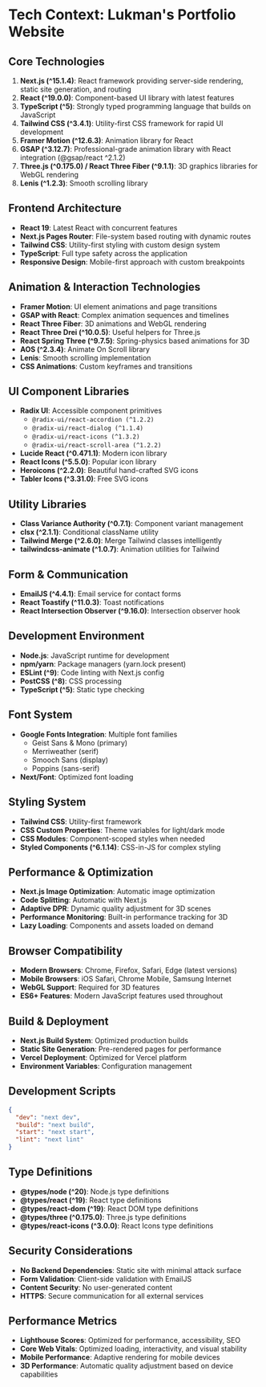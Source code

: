 # Tech Context: Lukman's Portfolio Website

## Core Technologies
1. **Next.js (^15.1.4)**: React framework providing server-side rendering, static site generation, and routing
2. **React (^19.0.0)**: Component-based UI library with latest features
3. **TypeScript (^5)**: Strongly typed programming language that builds on JavaScript
4. **Tailwind CSS (^3.4.1)**: Utility-first CSS framework for rapid UI development
5. **Framer Motion (^12.6.3)**: Animation library for React
6. **GSAP (^3.12.7)**: Professional-grade animation library with React integration (@gsap/react ^2.1.2)
7. **Three.js (^0.175.0) / React Three Fiber (^9.1.1)**: 3D graphics libraries for WebGL rendering
8. **Lenis (^1.2.3)**: Smooth scrolling library

## Frontend Architecture
- **React 19**: Latest React with concurrent features
- **Next.js Pages Router**: File-system based routing with dynamic routes
- **Tailwind CSS**: Utility-first styling with custom design system
- **TypeScript**: Full type safety across the application
- **Responsive Design**: Mobile-first approach with custom breakpoints

## Animation & Interaction Technologies
- **Framer Motion**: UI element animations and page transitions
- **GSAP with React**: Complex animation sequences and timelines
- **React Three Fiber**: 3D animations and WebGL rendering
- **React Three Drei (^10.0.5)**: Useful helpers for Three.js
- **React Spring Three (^9.7.5)**: Spring-physics based animations for 3D
- **AOS (^2.3.4)**: Animate On Scroll library
- **Lenis**: Smooth scrolling implementation
- **CSS Animations**: Custom keyframes and transitions

## UI Component Libraries
- **Radix UI**: Accessible component primitives
  - `@radix-ui/react-accordion (^1.2.2)`
  - `@radix-ui/react-dialog (^1.1.4)`
  - `@radix-ui/react-icons (^1.3.2)`
  - `@radix-ui/react-scroll-area (^1.2.2)`
- **Lucide React (^0.471.1)**: Modern icon library
- **React Icons (^5.5.0)**: Popular icon library
- **Heroicons (^2.2.0)**: Beautiful hand-crafted SVG icons
- **Tabler Icons (^3.31.0)**: Free SVG icons

## Utility Libraries
- **Class Variance Authority (^0.7.1)**: Component variant management
- **clsx (^2.1.1)**: Conditional className utility
- **Tailwind Merge (^2.6.0)**: Merge Tailwind classes intelligently
- **tailwindcss-animate (^1.0.7)**: Animation utilities for Tailwind

## Form & Communication
- **EmailJS (^4.4.1)**: Email service for contact forms
- **React Toastify (^11.0.3)**: Toast notifications
- **React Intersection Observer (^9.16.0)**: Intersection observer hook

## Development Environment
- **Node.js**: JavaScript runtime for development
- **npm/yarn**: Package managers (yarn.lock present)
- **ESLint (^9)**: Code linting with Next.js config
- **PostCSS (^8)**: CSS processing
- **TypeScript (^5)**: Static type checking

## Font System
- **Google Fonts Integration**: Multiple font families
  - Geist Sans & Mono (primary)
  - Merriweather (serif)
  - Smooch Sans (display)
  - Poppins (sans-serif)
- **Next/Font**: Optimized font loading

## Styling System
- **Tailwind CSS**: Utility-first framework
- **CSS Custom Properties**: Theme variables for light/dark mode
- **CSS Modules**: Component-scoped styles when needed
- **Styled Components (^6.1.14)**: CSS-in-JS for complex styling

## Performance & Optimization
- **Next.js Image Optimization**: Automatic image optimization
- **Code Splitting**: Automatic with Next.js
- **Adaptive DPR**: Dynamic quality adjustment for 3D scenes
- **Performance Monitoring**: Built-in performance tracking for 3D
- **Lazy Loading**: Components and assets loaded on demand

## Browser Compatibility
- **Modern Browsers**: Chrome, Firefox, Safari, Edge (latest versions)
- **Mobile Browsers**: iOS Safari, Chrome Mobile, Samsung Internet
- **WebGL Support**: Required for 3D features
- **ES6+ Features**: Modern JavaScript features used throughout

## Build & Deployment
- **Next.js Build System**: Optimized production builds
- **Static Site Generation**: Pre-rendered pages for performance
- **Vercel Deployment**: Optimized for Vercel platform
- **Environment Variables**: Configuration management

## Development Scripts
```json
{
  "dev": "next dev",
  "build": "next build", 
  "start": "next start",
  "lint": "next lint"
}
```

## Type Definitions
- **@types/node (^20)**: Node.js type definitions
- **@types/react (^19)**: React type definitions
- **@types/react-dom (^19)**: React DOM type definitions
- **@types/three (^0.175.0)**: Three.js type definitions
- **@types/react-icons (^3.0.0)**: React Icons type definitions

## Security Considerations
- **No Backend Dependencies**: Static site with minimal attack surface
- **Form Validation**: Client-side validation with EmailJS
- **Content Security**: No user-generated content
- **HTTPS**: Secure communication for all external services

## Performance Metrics
- **Lighthouse Scores**: Optimized for performance, accessibility, SEO
- **Core Web Vitals**: Optimized loading, interactivity, and visual stability
- **Mobile Performance**: Adaptive rendering for mobile devices
- **3D Performance**: Automatic quality adjustment based on device capabilities 
